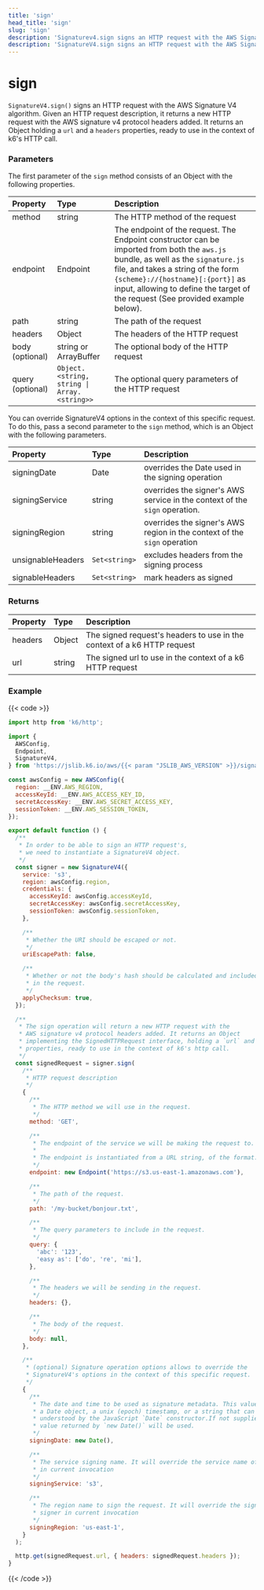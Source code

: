 ```yaml
---
title: 'sign'
head_title: 'sign'
slug: 'sign'
description: 'Signaturev4.sign signs an HTTP request with the AWS Signature V4 algorithm'
description: 'SignatureV4.sign signs an HTTP request with the AWS Signature V4 algorithm'
---
```


# sign

`SignatureV4.sign()` signs an HTTP request with the AWS Signature V4 algorithm. Given an HTTP request description, it returns a new HTTP request with the AWS signature v4 protocol headers added. It returns an Object holding a `url` and a `headers` properties, ready to use in the context of k6's HTTP call.

### Parameters

The first parameter of the `sign` method consists of an Object with the following properties.

| Property         | Type                                        | Description                                                                                                                                                                                                                                                                                   |
| :--------------- | :------------------------------------------ | :-------------------------------------------------------------------------------------------------------------------------------------------------------------------------------------------------------------------------------------------------------------------------------------------- |
| method           | string                                      | The HTTP method of the request                                                                                                                                                                                                                                                                |
| endpoint         | Endpoint                                    | The endpoint of the request. The Endpoint constructor can be imported from both the `aws.js` bundle, as well as the `signature.js` file, and takes a string of the form `{scheme}://{hostname}[:{port}]` as input, allowing to define the target of the request (See provided example below). |
| path             | string                                      | The path of the request                                                                                                                                                                                                                                                                       |
| headers          | Object                                      | The headers of the HTTP request                                                                                                                                                                                                                                                               |
| body (optional)  | string or ArrayBuffer                       | The optional body of the HTTP request                                                                                                                                                                                                                                                         |
| query (optional) | `Object.<string, string \| Array.<string>>` | The optional query parameters of the HTTP request                                                                                                                                                                                                                                             |

You can override SignatureV4 options in the context of this specific request. To do this, pass a second parameter to the `sign` method, which is an Object with the following parameters.

| Property          | Type          | Description                                                                |
| :---------------- | :------------ | :------------------------------------------------------------------------- |
| signingDate       | Date          | overrides the Date used in the signing operation                           |
| signingService    | string        | overrides the signer's AWS service in the context of the `sign` operation. |
| signingRegion     | string        | overrides the signer's AWS region in the context of the `sign` operation   |
| unsignableHeaders | `Set<string>` | excludes headers from the signing process                                  |
| signableHeaders   | `Set<string>` | mark headers as signed                                                     |

### Returns

| Property | Type   | Description                                                             |
| :------- | :----- | :---------------------------------------------------------------------- |
| headers  | Object | The signed request's headers to use in the context of a k6 HTTP request |
| url      | string | The signed url to use in the context of a k6 HTTP request               |

### Example

{{< code >}}

```javascript
import http from 'k6/http';

import {
  AWSConfig,
  Endpoint,
  SignatureV4,
} from 'https://jslib.k6.io/aws/{{< param "JSLIB_AWS_VERSION" >}}/signature.js';

const awsConfig = new AWSConfig({
  region: __ENV.AWS_REGION,
  accessKeyId: __ENV.AWS_ACCESS_KEY_ID,
  secretAccessKey: __ENV.AWS_SECRET_ACCESS_KEY,
  sessionToken: __ENV.AWS_SESSION_TOKEN,
});

export default function () {
  /**
   * In order to be able to sign an HTTP request's,
   * we need to instantiate a SignatureV4 object.
   */
  const signer = new SignatureV4({
    service: 's3',
    region: awsConfig.region,
    credentials: {
      accessKeyId: awsConfig.accessKeyId,
      secretAccessKey: awsConfig.secretAccessKey,
      sessionToken: awsConfig.sessionToken,
    },

    /**
     * Whether the URI should be escaped or not.
     */
    uriEscapePath: false,

    /**
     * Whether or not the body's hash should be calculated and included
     * in the request.
     */
    applyChecksum: true,
  });

  /**
   * The sign operation will return a new HTTP request with the
   * AWS signature v4 protocol headers added. It returns an Object
   * implementing the SignedHTTPRequest interface, holding a `url` and a `headers`
   * properties, ready to use in the context of k6's http call.
   */
  const signedRequest = signer.sign(
    /**
     * HTTP request description
     */
    {
      /**
       * The HTTP method we will use in the request.
       */
      method: 'GET',

      /**
       * The endpoint of the service we will be making the request to.
       *
       * The endpoint is instantiated from a URL string, of the format: `{scheme}://{hostname}[:{port}]`
       */
      endpoint: new Endpoint('https://s3.us-east-1.amazonaws.com'),

      /**
       * The path of the request.
       */
      path: '/my-bucket/bonjour.txt',

      /**
       * The query parameters to include in the request.
       */
      query: {
        'abc': '123',
        'easy as': ['do', 're', 'mi'],
      },

      /**
       * The headers we will be sending in the request.
       */
      headers: {},

      /**
       * The body of the request.
       */
      body: null,
    },

    /**
     * (optional) Signature operation options allows to override the
     * SignatureV4's options in the context of this specific request.
     */
    {
      /**
       * The date and time to be used as signature metadata. This value should be
       * a Date object, a unix (epoch) timestamp, or a string that can be
       * understood by the JavaScript `Date` constructor.If not supplied, the
       * value returned by `new Date()` will be used.
       */
      signingDate: new Date(),

      /**
       * The service signing name. It will override the service name of the signer
       * in current invocation
       */
      signingService: 's3',

      /**
       * The region name to sign the request. It will override the signing region of the
       * signer in current invocation
       */
      signingRegion: 'us-east-1',
    }
  );

  http.get(signedRequest.url, { headers: signedRequest.headers });
}
```

{{< /code >}}

